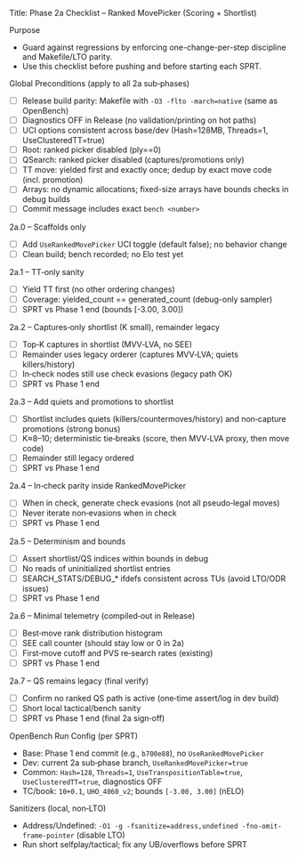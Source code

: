 Title: Phase 2a Checklist – Ranked MovePicker (Scoring + Shortlist)

Purpose
- Guard against regressions by enforcing one-change-per-step discipline and Makefile/LTO parity.
- Use this checklist before pushing and before starting each SPRT.

Global Preconditions (apply to all 2a sub‑phases)
- [ ] Release build parity: Makefile with `-O3 -flto -march=native` (same as OpenBench)
- [ ] Diagnostics OFF in Release (no validation/printing on hot paths)
- [ ] UCI options consistent across base/dev (Hash=128MB, Threads=1, UseClusteredTT=true)
- [ ] Root: ranked picker disabled (ply==0)
- [ ] QSearch: ranked picker disabled (captures/promotions only)
- [ ] TT move: yielded first and exactly once; dedup by exact move code (incl. promotion)
- [ ] Arrays: no dynamic allocations; fixed-size arrays have bounds checks in debug builds
- [ ] Commit message includes exact `bench <number>`

2a.0 – Scaffolds only
- [ ] Add `UseRankedMovePicker` UCI toggle (default false); no behavior change
- [ ] Clean build; bench recorded; no Elo test yet

2a.1 – TT‑only sanity
- [ ] Yield TT first (no other ordering changes)
- [ ] Coverage: yielded_count == generated_count (debug-only sampler)
- [ ] SPRT vs Phase 1 end (bounds [-3.00, 3.00])

2a.2 – Captures‑only shortlist (K small), remainder legacy
- [ ] Top‑K captures in shortlist (MVV‑LVA, no SEE)
- [ ] Remainder uses legacy orderer (captures MVV‑LVA; quiets killers/history)
- [ ] In‑check nodes still use check evasions (legacy path OK)
- [ ] SPRT vs Phase 1 end

2a.3 – Add quiets and promotions to shortlist
- [ ] Shortlist includes quiets (killers/countermoves/history) and non‑capture promotions (strong bonus)
- [ ] K≈8–10; deterministic tie‑breaks (score, then MVV‑LVA proxy, then move code)
- [ ] Remainder still legacy ordered
- [ ] SPRT vs Phase 1 end

2a.4 – In‑check parity inside RankedMovePicker
- [ ] When in check, generate check evasions (not all pseudo‑legal moves)
- [ ] Never iterate non‑evasions when in check
- [ ] SPRT vs Phase 1 end

2a.5 – Determinism and bounds
- [ ] Assert shortlist/QS indices within bounds in debug
- [ ] No reads of uninitialized shortlist entries
- [ ] SEARCH_STATS/DEBUG_* ifdefs consistent across TUs (avoid LTO/ODR issues)
- [ ] SPRT vs Phase 1 end

2a.6 – Minimal telemetry (compiled‑out in Release)
- [ ] Best‑move rank distribution histogram
- [ ] SEE call counter (should stay low or 0 in 2a)
- [ ] First‑move cutoff and PVS re‑search rates (existing)
- [ ] SPRT vs Phase 1 end

2a.7 – QS remains legacy (final verify)
- [ ] Confirm no ranked QS path is active (one‑time assert/log in dev build)
- [ ] Short local tactical/bench sanity
- [ ] SPRT vs Phase 1 end (final 2a sign‑off)

OpenBench Run Config (per SPRT)
- Base: Phase 1 end commit (e.g., `b700e88`), no `UseRankedMovePicker`
- Dev: current 2a sub‑phase branch, `UseRankedMovePicker=true`
- Common: `Hash=128`, `Threads=1`, `UseTranspositionTable=true`, `UseClusteredTT=true`, diagnostics OFF
- TC/book: `10+0.1`, `UHO_4060_v2`; bounds `[-3.00, 3.00]` (nELO)

Sanitizers (local, non‑LTO)
- Address/Undefined: `-O1 -g -fsanitize=address,undefined -fno-omit-frame-pointer` (disable LTO)
- Run short selfplay/tactical; fix any UB/overflows before SPRT

